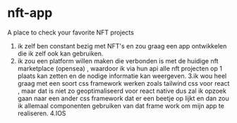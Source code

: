 # nft-app
A place to check your favorite NFT projects 

1. ik zelf ben constant bezig met NFT's en zou graag een app ontwikkelen die ik zelf ook kan gebruiken.
2. ik zou een platform willen maken die verbonden is met de huidige nft marketplace (opensea) , waardoor ik via hun api alle nft projecten op 1 plaats kan zetten
en de nodige informatie kan weergeven.
3.ik wou heel graag met een soort css framework werken zoals tailwind css voor react , maar dat is niet zo geoptimaliseerd voor react native dus zal ik opzoek gaan naar een ander css framework dat er een beetje op lijkt en dan zou ik allemaal componenten gebruiken van dat frame work om mijn app te realiseren.
4.IOS
